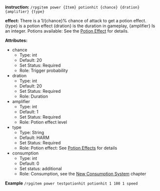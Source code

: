 **instruction:**
`/rpgitem power {Item} potionhit {chance} {dration} {amplifier} {type}`

**effect:**
  There is a 1/{chance}% chance of attack to get a potion effect. {type} is a potion effect {dration} is the duration in gameplay, {amplifier}
      Is an integer. Potions available: See the [Potion Effect](/NyaaCat/RPGitems-reloaded/wiki/en:Potion-Effects) for details.

**Attributes:**
- chance
  - Type: int
  - Default: 20
  - Set Status: Required
  - Role: Trigger probability
- dration
  - Type: int
  - Default: 20
  - Set Status: Required
  - Role: Duration
- amplifier
  - Type: int
  - Default: 1
  - Set Status: Required
  - Role: Potion effect level
- type
  - Type: String
  - Default: HARM
  - Set Status: Required
  - Role: Potion effect: See [Potion Effects](/NyaaCat/RPGitems-reloaded/wiki/en:Potion-Effects) for details
- consumption
  - Type: int
  - Default: 0
  - Set status: additional
  - Role: Consumption, see the [New Consumption System](https://github.com/NyaaCat/RPGitems-reloaded/wiki/New-durability-system) chapter

**Example**
`/rpgitem power testpotionhit potionhit 1 100 1 speed `
